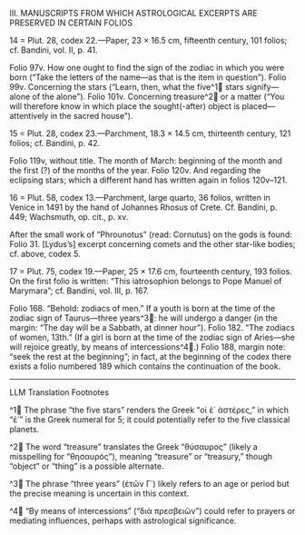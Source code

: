 III. MANUSCRIPTS FROM WHICH ASTROLOGICAL EXCERPTS ARE PRESERVED IN CERTAIN FOLIOS

14 = Plut. 28, codex 22.—Paper, 23 × 16.5 cm, fifteenth century, 101 folios; cf. Bandini, vol. II, p. 41.

Folio 97v. How one ought to find the sign of the zodiac in which you were born (“Take the letters of the name—as that is the item in question”).
Folio 99v. Concerning the stars (“Learn, then, what the five^1🤖 stars signify—alone of the alone”).
Folio 101v. Concerning treasure^2🤖 or a matter (“You will therefore know in which place the sought(-after) object is placed—attentively in the sacred house”).

15 = Plut. 28, codex 23.—Parchment, 18.3 × 14.5 cm, thirteenth century, 121 folios; cf. Bandini, p. 42.

Folio 119v, without title. The month of March: beginning of the month and the first (?) of the months of the year.
Folio 120v. And regarding the eclipsing stars; which a different hand has written again in folios 120v–121.

16 = Plut. 58, codex 13.—Parchment, large quarto, 36 folios, written in Venice in 1491 by the hand of Johannes Rhosus of Crete. Cf. Bandini, p. 449; Wachsmuth, op. cit., p. xv.

After the small work of “Phrounotus” (read: Cornutus) on the gods is found:
Folio 31. [Lydus’s] excerpt concerning comets and the other star-like bodies; cf. above, codex 5.

17 = Plut. 75, codex 19.—Paper, 25 × 17.6 cm, fourteenth century, 193 folios. On the first folio is written: “This iatrosophion belongs to Pope Manuel of Marymara”; cf. Bandini, vol. III, p. 167.

Folio 168. “Behold: zodiacs of men.” If a youth is born at the time of the zodiac sign of Taurus—three years^3🤖: he will undergo a danger (in the margin: “The day will be a Sabbath, at dinner hour”).
Folio 182. “The zodiacs of women, 13th.” (If a girl is born at the time of the zodiac sign of Aries—she will rejoice greatly, by means of intercessions^4🤖.) Folio 188, margin note: “seek the rest at the beginning”; in fact, at the beginning of the codex there exists a folio numbered 189 which contains the continuation of the book.

---

LLM Translation Footnotes

^1🤖 The phrase “the five stars” renders the Greek “οἱ ἐ΄ ἀστέρες,” in which “ἐ΄” is the Greek numeral for 5; it could potentially refer to the five classical planets.

^2🤖 The word “treasure” translates the Greek “θύσαυρος” (likely a misspelling for “θησαυρός”), meaning “treasure” or “treasury,” though “object” or “thing” is a possible alternate.

^3🤖 The phrase “three years” (ἐτῶν Γ΄) likely refers to an age or period but the precise meaning is uncertain in this context.

^4🤖 “By means of intercessions” (“διὰ πρεσβειῶν”) could refer to prayers or mediating influences, perhaps with astrological significance.